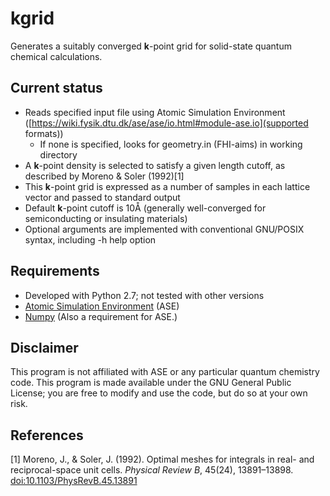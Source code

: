 kgrid
=====

Generates a suitably converged **k**-point grid for solid-state
quantum chemical calculations.

Current status
--------------

* Reads specified input file using Atomic Simulation Environment ([https://wiki.fysik.dtu.dk/ase/ase/io.html#module-ase.io](supported formats))
  * If none is specified, looks for geometry.in (FHI-aims) in working directory
* A **k**-point density is selected to satisfy a given length cutoff, as
  described by Moreno & Soler (1992)[1]
* This **k**-point grid is expressed as a number of samples in each
  lattice vector and passed to standard output
* Default **k**-point cutoff is 10Å (generally well-converged for
  semiconducting or insulating materials)
* Optional arguments are implemented with conventional GNU/POSIX
  syntax, including -h help option

Requirements
------------

* Developed with Python 2.7; not tested with other versions
* [Atomic Simulation Environment](https://wiki.fysik.dtu.dk/ase) (ASE)
* [Numpy](www.numpy.org) (Also a requirement for ASE.)

Disclaimer
----------

This program is not affiliated with ASE or any particular quantum chemistry code.
This program is made available under the GNU General Public License; you are free to modify and use the code, but do so at your own risk.

References
----------

[1] Moreno, J., & Soler, J. (1992). Optimal meshes for integrals in real- and reciprocal-space unit cells. *Physical Review B*, 45(24), 13891–13898. [doi:10.1103/PhysRevB.45.13891](http://dx.doi.org/10.1103/PhysRevB.45.13891)
